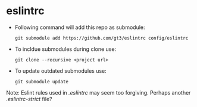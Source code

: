 # eslintrc



* Following command will add this repo as submodule: 

  `git submodule add https://github.com/gt3/eslintrc config/eslintrc`

* To incldue submodules during clone use:

  `git clone --recursive <project url>`
  
* To update outdated submodules use:

  `git submodule update`


Note: Eslint rules used in _.eslintrc_ may seem too forgiving. Perhaps another _.eslintrc-strict_ file?
